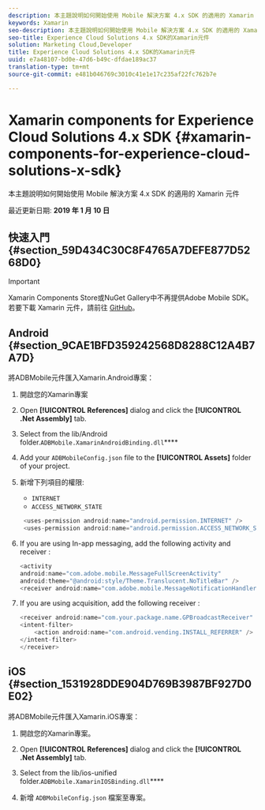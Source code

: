```yaml
---
description: 本主題說明如何開始使用 Mobile 解決方案 4.x SDK 的適用的 Xamarin 元件
keywords: Xamarin
seo-description: 本主題說明如何開始使用 Mobile 解決方案 4.x SDK 的適用的 Xamarin 元件
seo-title: Experience Cloud Solutions 4.x SDK的Xamarin元件
solution: Marketing Cloud,Developer
title: Experience Cloud Solutions 4.x SDK的Xamarin元件
uuid: e7a48107-bd0e-47d6-b49c-dfdae189ac37
translation-type: tm+mt
source-git-commit: e481b046769c3010c41e1e17c235af22fc762b7e

---
```



# Xamarin components for Experience Cloud Solutions 4.x SDK {#xamarin-components-for-experience-cloud-solutions-x-sdk}

本主題說明如何開始使用 Mobile 解決方案 4.x SDK 的適用的 Xamarin 元件

最近更新日期: **2019 年 1 月 10 日**

## 快速入門 {#section_59D434C30C8F4765A7DEFE877D5268D0}

>[!IMPORTANT]
>
>Xamarin Components Store或NuGet Gallery中不再提供Adobe Mobile SDK。 若要下載 Xamarin 元件，請前往 [GitHub](https://github.com/Adobe-Marketing-Cloud/mobile-services)。


## Android {#section_9CAE1BFD359242568D8288C12A4B7A7D}

將ADBMobile元件匯入Xamarin.Android專案：

1. 開啟您的Xamarin專案

1. Open **[!UICONTROL References]** dialog and click the **[!UICONTROL .Net Assembly]** tab.

1. Select  from the lib/Android folder.`ADBMobile.XamarinAndroidBinding.dll`****

1. Add your `ADBMobileConfig.json` file to the **[!UICONTROL Assets]** folder of your project.

1. 新增下列項目的權限:

   * `INTERNET`
   * `ACCESS_NETWORK_STATE`
   ```java
    <uses-permission android:name="android.permission.INTERNET" />
    <uses-permission android:name="android.permission.ACCESS_NETWORK_STATE" />
   ```

1. If you are using In-app messaging, add the following activity and receiver :

   ```java
   <activity 
   android:name="com.adobe.mobile.MessageFullScreenActivity" 
   android:theme="@android:style/Theme.Translucent.NoTitleBar" />
   <receiver android:name="com.adobe.mobile.MessageNotificationHandler" />
   ```

1. If you are using acquisition, add the following receiver :

   ```java
   <receiver android:name="com.your.package.name.GPBroadcastReceiver" android:exported="true">
   <intent-filter>
       <action android:name="com.android.vending.INSTALL_REFERRER" />
   </intent-filter>
   </receiver>
   ```

## iOS {#section_1531928DDE904D769B3987BF927D0E02}

將ADBMobile元件匯入Xamarin.iOS專案：

1. 開啟您的Xamarin專案。
1. Open **[!UICONTROL References]** dialog and click the **[!UICONTROL .Net Assembly]** tab.

1. Select  from the lib/ios-unified folder.`ADBMobile.XamarinIOSBinding.dll`****

1. 新增 `ADBMobileConfig.json` 檔案至專案。


